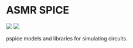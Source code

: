 # ASMR SPICE
![](https://media.giphy.com/media/1aV5srMYOFkhVHCJvP/giphy.gif)
![](https://i.giphy.com/media/1aV5srMYOFkhVHCJvP/giphy.webp)

pspice models and libraries for simulating circuits.
